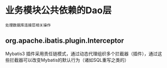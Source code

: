 # 业务模块公共依赖的Dao层
    处理数据库连接层相关操作
    
## org.apache.ibatis.plugin.Interceptor
Mybatis3 插件采用责任链模式，通过动态代理组织多个拦截器（插件），通过这些拦截器可以改变Mybatis的默认行为（诸如SQL重写之类的）